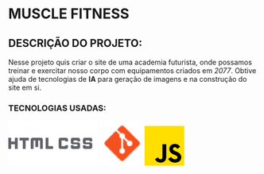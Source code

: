 # MUSCLE FITNESS
## DESCRIÇÃO DO PROJETO:
 Nesse projeto quis criar o site de uma academia futurista, onde possamos treinar e exercitar nosso corpo com equipamentos criados em *2077*.
 Obtive ajuda de tecnologias de **IA** para geração de imagens e na construção do site em si.
 ### TECNOLOGIAS USADAS:
 <img src="./IMG/html.png" alt="html" style="width:90px"><img src="./IMG/css.png" alt="css" style="width:90px"> <img src="./IMG/git.png" alt="git" style="width:90px"><img src="./IMG/js.png" alt="javascript" style="width:80px">
 

 
 
